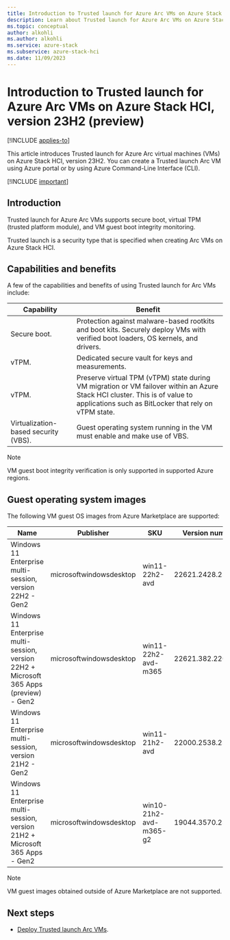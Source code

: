 ```yaml
---
title: Introduction to Trusted launch for Azure Arc VMs on Azure Stack HCI, version 23H2 (preview)
description: Learn about Trusted launch for Azure Arc VMs on Azure Stack HCI, version 23H2 (preview).
ms.topic: conceptual
author: alkohli
ms.author: alkohli
ms.service: azure-stack
ms.subservice: azure-stack-hci
ms.date: 11/09/2023
---
```


# Introduction to Trusted launch for Azure Arc VMs on Azure Stack HCI, version 23H2 (preview)

[!INCLUDE [applies-to](../../includes/hci-applies-to-23h2.md)]

This article introduces Trusted launch for Azure Arc virtual machines (VMs) on Azure Stack HCI, version 23H2. You can create a Trusted launch Arc VM using Azure portal or by using Azure Command-Line Interface (CLI).

[!INCLUDE [important](../../includes/hci-preview.md)]

## Introduction

Trusted launch for Azure Arc VMs supports secure boot, virtual TPM (trusted platform module), and VM guest boot integrity monitoring.

Trusted launch is a security type that is specified when creating Arc VMs on Azure Stack HCI.

## Capabilities and benefits

A few of the capabilities and benefits of using Trusted launch for Arc VMs include:

| Capability | Benefit |
| -- | -- |
| Secure boot. | Protection against malware-based rootkits and boot kits. Securely deploy VMs with verified boot loaders, OS kernels, and drivers. |
| vTPM. | Dedicated secure vault for keys and measurements. |
| vTPM. | Preserve virtual TPM (vTPM) state during VM migration or VM failover within an Azure Stack HCI cluster. This is of value to applications such as BitLocker that rely on vTPM state. |
| Virtualization-based security (VBS). | Guest operating system running in the VM must enable and make use of VBS. |

> [!NOTE]
> VM guest boot integrity verification is only supported in supported Azure regions.

## Guest operating system images

The following VM guest OS images from Azure Marketplace are supported:

| Name | Publisher | SKU | Version number |
| -- | -- | -- | -- |
| Windows 11 Enterprise multi-session, version 22H2 - Gen2 | microsoftwindowsdesktop | win11-22h2-avd | 22621.2428.231001 |
| Windows 11 Enterprise multi-session, version 22H2 + Microsoft 365 Apps (preview) - Gen2 | microsoftwindowsdesktop | win11-22h2-avd-m365 | 22621.382.220810 |
| Windows 11 Enterprise multi-session, version 21H2 - Gen2 | microsoftwindowsdesktop  | win11-21h2-avd | 22000.2538.231001 |
| Windows 11 Enterprise multi-session, version 21H2 + Microsoft 365 Apps - Gen2 | microsoftwindowsdesktop | win10-21h2-avd-m365-g2 | 19044.3570.231010 |

> [!NOTE]
> VM guest images obtained outside of Azure Marketplace are not supported.

## Next steps

- [Deploy Trusted launch Arc VMs](trusted-launch-vm-deploy.md).
